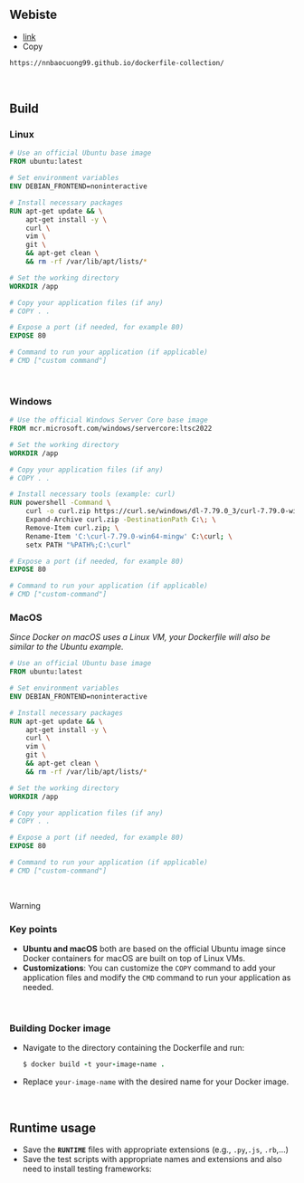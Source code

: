 ## Webiste

- [link](https://nnbaocuong99.github.io/dockerfile-collection/)
- Copy
```html
https://nnbaocuong99.github.io/dockerfile-collection/
```

<br>

## Build

### Linux

```dockerfile
# Use an official Ubuntu base image
FROM ubuntu:latest

# Set environment variables
ENV DEBIAN_FRONTEND=noninteractive

# Install necessary packages
RUN apt-get update && \
    apt-get install -y \
    curl \
    vim \
    git \
    && apt-get clean \
    && rm -rf /var/lib/apt/lists/*

# Set the working directory
WORKDIR /app

# Copy your application files (if any)
# COPY . .

# Expose a port (if needed, for example 80)
EXPOSE 80

# Command to run your application (if applicable)
# CMD ["custom command"]
```

<br>

### Windows

```dockerfile
# Use the official Windows Server Core base image
FROM mcr.microsoft.com/windows/servercore:ltsc2022

# Set the working directory
WORKDIR /app

# Copy your application files (if any)
# COPY . .

# Install necessary tools (example: curl)
RUN powershell -Command \
    curl -o curl.zip https://curl.se/windows/dl-7.79.0_3/curl-7.79.0-win64-mingw.zip; \
    Expand-Archive curl.zip -DestinationPath C:\; \
    Remove-Item curl.zip; \
    Rename-Item 'C:\curl-7.79.0-win64-mingw' C:\curl; \
    setx PATH "%PATH%;C:\curl"

# Expose a port (if needed, for example 80)
EXPOSE 80

# Command to run your application (if applicable)
# CMD ["custom-command"]
```

### MacOS

*Since Docker on macOS uses a Linux VM, your Dockerfile will also be similar to the Ubuntu example.*

```dockerfile
# Use an official Ubuntu base image
FROM ubuntu:latest

# Set environment variables
ENV DEBIAN_FRONTEND=noninteractive

# Install necessary packages
RUN apt-get update && \
    apt-get install -y \
    curl \
    vim \
    git \
    && apt-get clean \
    && rm -rf /var/lib/apt/lists/*

# Set the working directory
WORKDIR /app

# Copy your application files (if any)
# COPY . .

# Expose a port (if needed, for example 80)
EXPOSE 80

# Command to run your application (if applicable)
# CMD ["custom-command"]
```

<br>

> [!warning]
> ### Key points
> - **Ubuntu and macOS** both are based on the official Ubuntu image since Docker containers for macOS are built on top of Linux VMs.
> - **Customizations**: You can customize the `COPY` command to add your application files and modify the `CMD` command to run your application as needed.
>
> <br>
>
> ### Building Docker image
> - Navigate to the directory containing the Dockerfile and run:
>   ```ruby
>   $ docker build -t your-image-name .
>   ```
> - Replace `your-image-name` with the desired name for your Docker image.

<br>

## Runtime usage

- Save the **`RUNTIME`** files with appropriate extensions (e.g., `.py`,`.js`, `.rb`,...)
- Save the test scripts with appropriate names and extensions and also need to install testing frameworks: